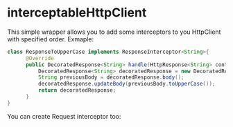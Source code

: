# interceptableHttpClient
This simple wrapper allows you to add some interceptors to you HttpClient with specified order.
Exmaple:
```java 
class ResponseToUpperCase implements ResponseInterceptor<String>{
      @Override
      public DecoratedResponse<String> handle(HttpResponse<String> content) {
          DecoratedResponse<String> decoratedResponse = new DecoratedResponse<String>(content);
          String previousBody = decoratedResponse.body();
          decoratedResponse.updateBody(previousBody.toUpperCase());
          return decoratedResponse;
      }
}
```
You can create Request interceptor too:
